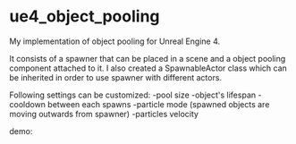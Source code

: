 # ue4_object_pooling
My implementation of object pooling for Unreal Engine 4.

It consists of a spawner that can be placed in a scene and a object pooling component attached to it. I also created a SpawnableActor class which can be inherited in order to use spawner with different actors. 

Following settings can be customized:
-pool size
-object's lifespan
-cooldown between each spawns
-particle mode (spawned objects are moving outwards from spawner)
-particles velocity

demo:
